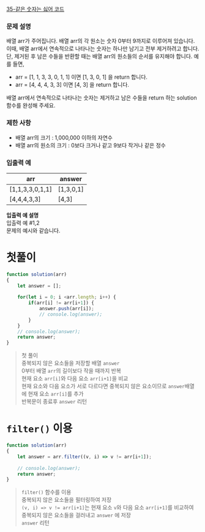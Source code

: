 [35-같은 숫자는 싫어 코드](../codes/35같은_숫자는_싫어.js)  

### 문제 설명
배열 arr가 주어집니다. 배열 arr의 각 원소는 숫자 0부터 9까지로 이루어져 있습니다. 이때, 배열 arr에서 연속적으로 나타나는 숫자는 하나만 남기고 전부 제거하려고 합니다. 단, 제거된 후 남은 수들을 반환할 때는 배열 arr의 원소들의 순서를 유지해야 합니다. 예를 들면,

- arr = [1, 1, 3, 3, 0, 1, 1] 이면 [1, 3, 0, 1] 을 return 합니다.
- arr = [4, 4, 4, 3, 3] 이면 [4, 3] 을 return 합니다.  
  
배열 arr에서 연속적으로 나타나는 숫자는 제거하고 남은 수들을 return 하는 solution 함수를 완성해 주세요.

### 제한 사항  
- 배열 arr의 크기 : 1,000,000 이하의 자연수  
- 배열 arr의 원소의 크기 : 0보다 크거나 같고 9보다 작거나 같은 정수  

### 입출력 예   
| arr | answer | 
| --- | --- | 
| [1,1,3,3,0,1,1] | [1,3,0,1] | 
| [4,4,4,3,3] | [4,3] | 

**입출력 예 설명**  
입출력 예 #1,2  
문제의 예시와 같습니다.  

# 첫풀이  
```jsx
function solution(arr)
{
    let answer = [];
    
    for(let i = 0; i <arr.length; i++) {
        if(arr[i] != arr[i+1]) {
            answer.push(arr[i]);
            // console.log(answer);
        }
    }
    // console.log(answer);
    return answer;
}
```
> 첫 풀이  
> 중복되지 않은 요소들을 저장할 배열 `answer`  
> 0부터 배열 `arr`의 길이보다 작을 때까지 반복  
> 현재 요소 `arr[i]`와 다음 요소 `arr[i+1]`을 비교  
> 현재 요소와 다음 요소가 서로 다르다면 중복되지 않은 요소이므로 `answer`배열에 현재 요소 `arr[i]`를 추가  
> 반복문이 종료후  `answer` 리턴  

# `filter()` 이용  
```jsx
function solution(arr)
{
    let answer = arr.filter((v, i) => v != arr[i+1]);
    
    // console.log(answer);
    return answer;
}
```
> `filter()` 함수를 이용  
> 중복되지 않은 요소들을 필터링하여 저장  
>  `(v, i) => v != arr[i+1]`는 현재 요소 `v`와 다음 요소 `arr[i+1]`를 비교하여 중복되지 않은 요소들을 걸러내고 `answer` 에 저장    
> `answer` 리턴  
